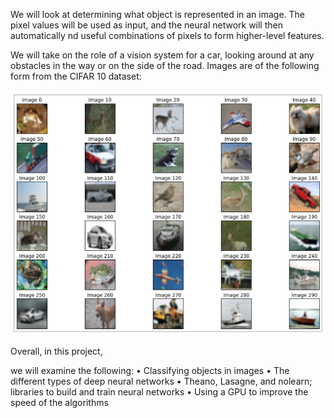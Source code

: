 We will look at determining what object is represented in an image. The pixel values will be used as input, and the neural network will then automatically  nd useful combinations of pixels to form higher-level features. 

We will take on the role of a vision system for a car, looking around at any obstacles in the way or on the side of the road. Images are of the following form from the CIFAR 10 dataset:

<p align="center">
    <img src="img/raw_image.png" width="600"/>
</p>

Overall, in this project,

we will examine the following:
• Classifying objects in images
• The different types of deep neural networks
• Theano, Lasagne, and nolearn; libraries to build and train neural networks
• Using a GPU to improve the speed of the algorithms